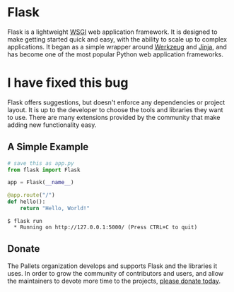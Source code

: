 # Flask

Flask is a lightweight [WSGI][] web application framework. It is designed
to make getting started quick and easy, with the ability to scale up to
complex applications. It began as a simple wrapper around [Werkzeug][]
and [Jinja][], and has become one of the most popular Python web
application frameworks.
# I have fixed this bug
Flask offers suggestions, but doesn't enforce any dependencies or
project layout. It is up to the developer to choose the tools and
libraries they want to use. There are many extensions provided by the
community that make adding new functionality easy.

[WSGI]: https://wsgi.readthedocs.io/
[Werkzeug]: https://werkzeug.palletsprojects.com/
[Jinja]: https://jinja.palletsprojects.com/


## A Simple Example

```python
# save this as app.py
from flask import Flask

app = Flask(__name__)

@app.route("/")
def hello():
    return "Hello, World!"
```

```
$ flask run
  * Running on http://127.0.0.1:5000/ (Press CTRL+C to quit)
```


## Donate

The Pallets organization develops and supports Flask and the libraries
it uses. In order to grow the community of contributors and users, and
allow the maintainers to devote more time to the projects, [please
donate today][].

[please donate today]: https://palletsprojects.com/donate
